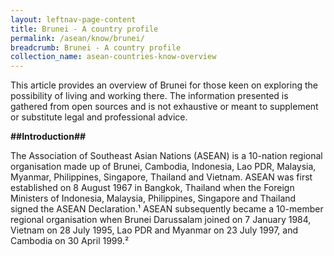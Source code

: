 ```yaml
---
layout: leftnav-page-content
title: Brunei - A country profile
permalink: /asean/know/brunei/
breadcrumb: Brunei - A country profile
collection_name: asean-countries-know-overview
---
```


This article provides an overview of Brunei for those keen on exploring the possibility of living and working there. The information presented is gathered from open sources and is not exhaustive or meant to supplement or substitute legal and professional advice.

**##Introduction##**

The Association of Southeast Asian Nations (ASEAN) is a 10-nation regional organisation made up of Brunei, Cambodia, Indonesia, Lao PDR, Malaysia, Myanmar, Philippines, Singapore, Thailand and Vietnam. ASEAN was first established on 8 August 1967 in Bangkok, Thailand when the Foreign Ministers of Indonesia, Malaysia, Philippines, Singapore and Thailand signed the ASEAN Declaration.¹ ASEAN subsequently became a 10-member regional organisation when Brunei Darussalam joined on 7 January 1984, Vietnam on 28 July 1995, Lao PDR and Myanmar on 23 July 1997, and Cambodia on 30 April 1999.²